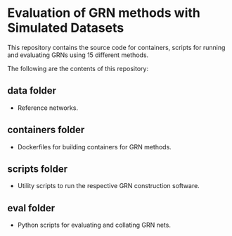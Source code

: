 Evaluation of GRN methods with Simulated Datasets
=================================================

This repository contains the source code for containers, scripts for running 
and evaluating GRNs using 15 different methods.


The following are the contents of this repository:

data folder
-----
 - Reference networks.

containers folder
----
 - Dockerfiles for building containers for GRN methods.

scripts folder
----
  - Utility scripts to run the respective GRN construction software.

eval folder
----
 - Python scripts for evaluating and collating GRN nets.
